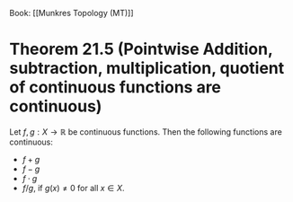 Book: [[Munkres Topology (MT)]]
# Theorem 21.5 (Pointwise Addition, subtraction, multiplication, quotient of continuous functions are continuous)
Let $f,g:X\to \mathbb{R}$ be continuous functions.
Then the following functions are continuous:
- $f+g$
- $f-g$
- $f\cdot g$
- $f/g$, if $g(x)\neq 0$ for all $x\in X$.